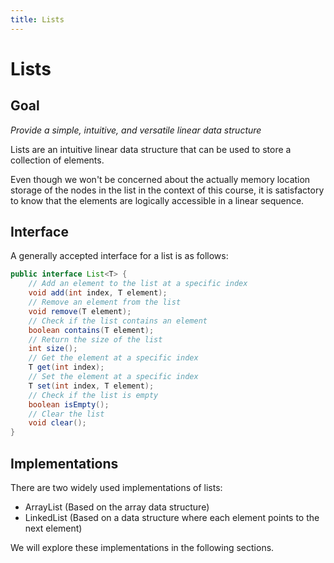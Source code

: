```yaml
---
title: Lists
---
```


# Lists

## Goal
*Provide a simple, intuitive, and versatile linear data structure*

Lists are an intuitive linear data structure that can be used to store a collection of elements.

Even though we won't be concerned about the actually memory location storage of the nodes in the list in the context of this course, it is satisfactory to know that the elements are logically accessible in a linear sequence.


## Interface

A generally accepted interface for a list is as follows:

```java
public interface List<T> {
    // Add an element to the list at a specific index
    void add(int index, T element);
    // Remove an element from the list
    void remove(T element);
    // Check if the list contains an element
    boolean contains(T element);
    // Return the size of the list
    int size();
    // Get the element at a specific index
    T get(int index);
    // Set the element at a specific index
    T set(int index, T element);
    // Check if the list is empty
    boolean isEmpty();
    // Clear the list
    void clear();
}
```

## Implementations

There are two widely used implementations of lists:
- ArrayList (Based on the array data structure)
- LinkedList (Based on a data structure where each element points to the next element)

We will explore these implementations in the following sections.